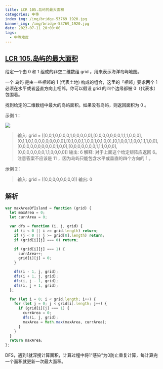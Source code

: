 ```yaml
---
title: LCR 105.岛屿的最大面积
categories: 中等
index_img: /img/bridge-53769_1920.jpg
banner_img: /img/bridge-53769_1920.jpg
date: 2023-07-11 20:00:00
tags:
  - 中等难度
---
```


## [LCR 105.岛屿的最大面积](https://leetcode.cn/problems/ZL6zAn/)

给定一个由 0 和 1 组成的非空二维数组 grid ，用来表示海洋岛屿地图。

一个 岛屿 是由一些相邻的 1 (代表土地) 构成的组合，这里的「相邻」要求两个 1 必须在水平或者竖直方向上相邻。你可以假设 grid 的四个边缘都被 0（代表水）包围着。

找到给定的二维数组中最大的岛屿面积。如果没有岛屿，则返回面积为 0 。

<!-- more -->

示例 1：

<img src="/img/105/1626667010-nSGPXz-image.png" />

> 输入: grid = [[0,0,1,0,0,0,0,1,0,0,0,0,0],[0,0,0,0,0,0,0,1,1,1,0,0,0],[0,1,1,0,1,0,0,0,0,0,0,0,0],[0,1,0,0,1,1,0,0,1,0,1,0,0],[0,1,0,0,1,1,0,0,1,1,1,0,0],[0,0,0,0,0,0,0,0,0,0,1,0,0],[0,0,0,0,0,0,0,1,1,1,0,0,0],[0,0,0,0,0,0,0,1,1,0,0,0,0]]
> 输出: 6
> 解释: 对于上面这个给定矩阵应返回 6。注意答案不应该是 11 ，因为岛屿只能包含水平或垂直的四个方向的 1 。

示例 2：

> 输入: grid = [[0,0,0,0,0,0,0,0]]
> 输出: 0

## 解析

```javascript
var maxAreaOfIsland = function (grid) {
  let maxArea = 0;
  let currArea = 0;

  var dfs = function (i, j, grid) {
    if (i < 0 || i >= grid.length) return;
    if (j < 0 || j >= grid[0].length) return;
    if (grid[i][j] === 0) return;

    if (grid[i][j] === 1) {
      currArea++;
      grid[i][j] = 0;
    }

    dfs(i - 1, j, grid);
    dfs(i + 1, j, grid);
    dfs(i, j - 1, grid);
    dfs(i, j + 1, grid);
  };

  for (let i = 0; i < grid.length; i++) {
    for (let j = 0; j < grid[i].length; j++) {
      if (grid[i][j] === 1) {
        currArea = 0;
        dfs(i, j, grid);
        maxArea = Math.max(maxArea, currArea);
      }
    }
  }
  return maxArea;
};
```

DFS，遇到1就深搜计算面积，计算过程中将1“感染”为0防止重复计算，每计算完一个面积就更新一次最大面积。